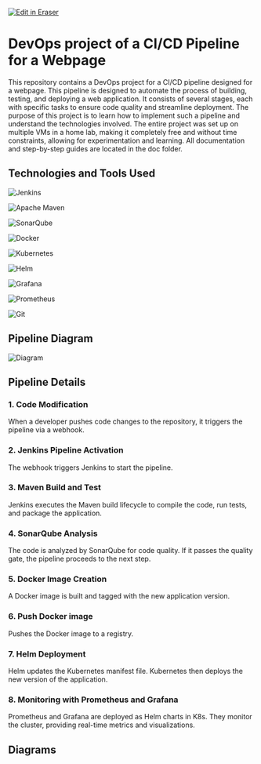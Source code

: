 <p><a target="_blank" href="https://app.eraser.io/workspace/thllnGtosn8VVMRPxttC" id="edit-in-eraser-github-link"><img alt="Edit in Eraser" src="https://firebasestorage.googleapis.com/v0/b/second-petal-295822.appspot.com/o/images%2Fgithub%2FOpen%20in%20Eraser.svg?alt=media&amp;token=968381c8-a7e7-472a-8ed6-4a6626da5501"></a></p>

# DevOps project of a CI/CD Pipeline for a Webpage
This repository contains a DevOps project for a CI/CD pipeline designed for a webpage. This pipeline is designed to automate the process of building, testing, and deploying a web application. It consists of several stages, each with specific tasks to ensure code quality and streamline deployment. The purpose of this project is to learn how to implement such a pipeline and understand the technologies involved. The entire project was set up on multiple VMs in a home lab, making it completely free and without time constraints, allowing for experimentation and learning. All documentation and step-by-step guides are located in the doc folder.

## Technologies and Tools Used
![Jenkins](https://icon.icepanel.io/Technology/svg/Jenkins.svg "")

![Apache Maven](https://icon.icepanel.io/Technology/svg/Apache-Maven.svg "")

![SonarQube](https://icon.icepanel.io/Technology/svg/SonarQube.svg "")

![Docker](https://icon.icepanel.io/Technology/svg/Docker.svg "")

![Kubernetes](https://icon.icepanel.io/Technology/svg/Kubernetes.svg "")

![Helm](https://icon.icepanel.io/Technology/svg/Helm.svg "")

![Grafana](https://icon.icepanel.io/Technology/svg/Grafana.svg "")

![Prometheus](https://icon.icepanel.io/Technology/svg/Prometheus.svg "")

![Git](https://icon.icepanel.io/Technology/svg/Git.svg "")

## Pipeline Diagram
![Diagram](https://github.com/Cedric-Hj/DevOps-CICD-WebApp/blob/main/Doc/Pipeline%20diagram.png "")

## Pipeline Details
### 1. Code Modification
When a developer pushes code changes to the repository, it triggers the pipeline via a webhook.

### 2. Jenkins Pipeline Activation
The webhook triggers Jenkins to start the pipeline.

### 3. Maven Build and Test
Jenkins executes the Maven build lifecycle to compile the code, run tests, and package the application.

### 4. SonarQube Analysis
The code is analyzed by SonarQube for code quality. If it passes the quality gate, the pipeline proceeds to the next step.

### 5. Docker Image Creation
A Docker image is built and tagged with the new application version.

### 6. Push Docker image
Pushes the Docker image to a registry. 

### 7. Helm Deployment
Helm updates the Kubernetes manifest file. Kubernetes then deploys the new version of the application.

### 8. Monitoring with Prometheus and Grafana
Prometheus and Grafana are deployed as Helm charts in K8s. They monitor the cluster, providing real-time metrics and visualizations.


<!-- eraser-additional-content -->
## Diagrams
<!-- eraser-additional-files -->
<a href="/README-cloud-architecture-1.eraserdiagram" data-element-id="um39Na4BNbEIINpf_ETms"><img src="undefined" alt="" data-element-id="um39Na4BNbEIINpf_ETms" /></a>
<!-- end-eraser-additional-files -->
<!-- end-eraser-additional-content -->
<!--- Eraser file: https://app.eraser.io/workspace/thllnGtosn8VVMRPxttC --->